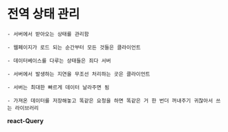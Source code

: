 # 전역 상태 관리

    - 서버에서 받아오는 상태를 관리함

    - 웹페이지가 로드 되는 순간부터 모든 것들은 클라이언트

    - 데이터베이스를 다루는 상태들은 죄다 서버

    - 서버에서 발생하는 지연을 무조선 처리하는 곳은 클라이언트

    - 서버는 최대한 빠르게 데이터 날라주면 됨

    - 가져온 데이터를 저장해놓고 똑같은 요청을 하면 똑같은 거 한 번더 꺼내주기 귀찮아서 쓰는 라이브러리

**react-Query**
